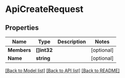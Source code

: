 # ApiCreateRequest

## Properties
Name | Type | Description | Notes
------------ | ------------- | ------------- | -------------
**Members** | **[]int32** |  | [optional] 
**Name** | **string** |  | [optional] 

[[Back to Model list]](../README.md#documentation-for-models) [[Back to API list]](../README.md#documentation-for-api-endpoints) [[Back to README]](../README.md)


